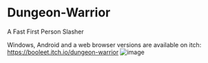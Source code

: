 # Dungeon-Warrior
A Fast First Person Slasher

Windows, Android and a web browser versions are available on itch:
https://booleet.itch.io/dungeon-warrior
![image](https://user-images.githubusercontent.com/50879714/119897347-b71c1e80-bf59-11eb-9c8d-082f44c88e70.png)
